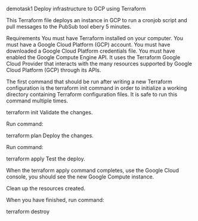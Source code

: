 demotask1
Deploy infrastructure to GCP using Terraform

This Terraform file deploys an instance in GCP to run a cronjob script and pull messages to the PubSub tool ebery 5 minutes.

Requirements You must have Terraform installed on your computer. You must have a Google Cloud Platform (GCP) account. You must have downloaded a Google Cloud Platform credentials file. You must have enabled the Google Compute Engine API. It uses the Terraform Google Cloud Provider that interacts with the many resources supported by Google Cloud Platform (GCP) through its APIs.

The first command that should be run after writing a new Terraform configuration is the terraform init command in order to initialize a working directory containing Terraform configuration files. It is safe to run this command multiple times.

terraform init Validate the changes.

Run command:

terraform plan Deploy the changes.

Run command:

terraform apply Test the deploy.

When the terraform apply command completes, use the Google Cloud console, you should see the new Google Compute instance.

Clean up the resources created.

When you have finished, run command:

terraform destroy
